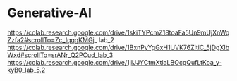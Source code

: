 # Generative-AI  

https://colab.research.google.com/drive/1skiTYPcmZ18toaFa5Un9mUjXnWqZzfa2#scrollTo=Zc_IqqgKMGj_ lab_2  
https://colab.research.google.com/drive/1BxnPyYgGxH1UVK76ZitiC_5jDgXIbWxd#scrollTo=srANr_Q2PCud_lab_3
https://colab.research.google.com/drive/1jIJJYCtmXtlaLBOcgQufLtKoa_y-kyB0_lab_5.2
